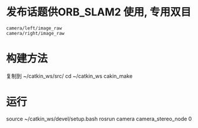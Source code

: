 # 发布话题供ORB_SLAM2 使用, 专用双目

```shell
camera/left/image_raw
camera/right/image_raw
```

# 构建方法
复制到 ~/catkin_ws/src/
cd ~/catkin_ws
cakin_make

# 运行
source ~/catkin_ws/devel/setup.bash
rosrun camera camera_stereo_node 0
